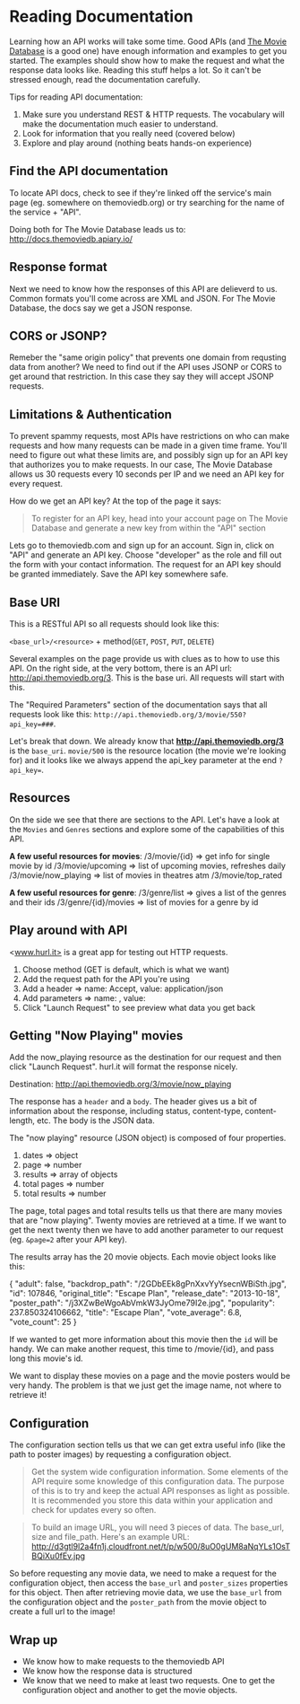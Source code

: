 # Reading Documentation

Learning how an API works will take some time. Good APIs (and [The Movie Database](http://themoviedb.org/) is a good one) have enough information and examples to get you started. The examples should show how to make the request and what the response data looks like. Reading this stuff helps a lot. So it can't be stressed enough, read the documentation carefully.

Tips for reading API documentation: 

1. Make sure you understand REST & HTTP requests. The vocabulary will make the documentation much easier to understand.
2. Look for information that you really need (covered below)
3. Explore and play around (nothing beats hands-on experience)

## Find the API documentation
To locate API docs, check to see if they're linked off the service's main page (eg. somewhere on themoviedb.org) or try searching for the name of the service + "API".

Doing both for The Movie Database leads us to:
http://docs.themoviedb.apiary.io/

## Response format
Next we need to know how the responses of this API are delieverd to us.  Common formats you'll come across are XML and JSON. For The Movie Database, the docs say we get a JSON response.

## CORS or JSONP?
Remeber the "same origin policy" that prevents one domain from requsting data from another?  We need to find out if the API uses JSONP or CORS to get around that restriction. In this case they say they will accept JSONP requests.

## Limitations & Authentication
To prevent spammy requests, most APIs have restrictions on who can make requests and how many requests can be made in a given time frame. You'll need to figure out what these limits are, and possibly sign up for an API key that authorizes you to make requests. In our case, The Movie Database allows us 30 requests every 10 seconds per IP and we need an API key for every request. 

How do we get an API key? At the top of the page it says:

> To register for an API key, head into your account page on The Movie Database and generate a new key from within the "API" section

Lets go to themoviedb.com and sign up for an account. Sign in, click on "API" and generate an API key. Choose "developer" as the role and fill out the form with your contact information. The request for an API key should be granted immediately. Save the API key somewhere safe.

## Base URI
This is a RESTful API so all requests should look like this:

`<base_url>/<resource>` + method(`GET`, `POST`, `PUT`, `DELETE`)

Several examples on the page provide us with clues as to how to use this API. On the right side, at the very bottom, there is an API url: http://api.themoviedb.org/3. This is the base uri. All requests will start with this.

The "Required Parameters" section of the documentation says that all requests look like this:
`http://api.themoviedb.org/3/movie/550?api_key=###`. 

Let's break that down.  We already know that **http://api.themoviedb.org/3** is the `base_uri`.  `movie/500` is the resource location (the movie we're looking for) and it looks like we always append the api_key parameter at the end `?api_key=`.

## Resources
On the side we see that there are sections to the API. Let's have a look at the `Movies` and `Genres` sections and explore some of the capabilities of this API.

**A few useful resources for movies**:
/3/movie/{id} => get info for single movie by id
/3/movie/upcoming => list of upcoming movies, refreshes daily
/3/movie/now_playing => list of movies in theatres atm
/3/movie/top_rated

**A few useful resources for genre**:
/3/genre/list => gives a list of the genres and their ids
/3/genre/{id}/movies => list of movies for a genre by id

## Play around with API

<www.hurl.it> is a great app for testing out HTTP requests. 

1. Choose method (GET is default, which is what we want)
2. Add the request path for the API you're using
2. Add a header => name: Accept, value: application/json
3. Add parameters => name:  , value: <your key>
4. Click "Launch Request" to see preview what data you get back

## Getting "Now Playing" movies

Add the now_playing resource as the destination for our request and then click "Launch Request". hurl.it will format the response nicely.

Destination: http://api.themoviedb.org/3/movie/now_playing

The response has a `header` and a `body`. The header gives us a bit of information about the response, including status, content-type, content-length, etc. The body is the JSON data. 

The "now playing" resource (JSON object) is composed of four properties.

1. dates => object
2. page => number
3. results => array of objects
4. total pages => number
5. total results => number

The page, total pages and total results tells us that there are many movies that are "now playing". Twenty movies are retrieved at a time. If we want to get the next twenty then we have to add another parameter to our request (eg. `&page=2` after your API key).

The results array has the 20 movie objects. Each movie object looks like this:

{
"adult": false,
"backdrop_path": "/2GDbEEk8gPnXxvYyYsecnWBiSth.jpg",
"id": 107846,
"original_title": "Escape Plan",
"release_date": "2013-10-18",
"poster_path": "/j3XZwBeWgoAbVmkW3JyOme79I2e.jpg",
"popularity": 237.850324106662,
"title": "Escape Plan",
"vote_average": 6.8,
"vote_count": 25
}

If we wanted to get more information about this movie then the `id` will be handy. We can make another request, this time to /movie/{id}, and pass long this movie's id. 

We want to display these movies on a page and the movie posters would be very handy. The problem is that we just get the image name, not where to retrieve it! 

## Configuration
The configuration section tells us that we can get extra useful info (like the path to poster images) by requesting a configuration object.

> Get the system wide configuration information. Some elements of the API require some knowledge of this configuration data. The purpose of this is to try and keep the actual API responses as light as possible. It is recommended you store this data within your application and check for updates every so often.

> To build an image URL, you will need 3 pieces of data. The base_url, size and file_path. 
> Here's an example URL: http://d3gtl9l2a4fn1j.cloudfront.net/t/p/w500/8uO0gUM8aNqYLs1OsTBQiXu0fEv.jpg

So before requesting any movie data, we need to make a request for the configuration object, then access the `base_url` and `poster_sizes` properties for this object. Then after retrieving movie data, we use the `base_url` from the configuration object and the `poster_path` from the movie object to create a full url to the image!

## Wrap up

- We know how to make requests to the themoviedb API
- We know how the response data is structured
- We know that we need to make at least two requests. One to get the configuration object and another to get the movie objects.